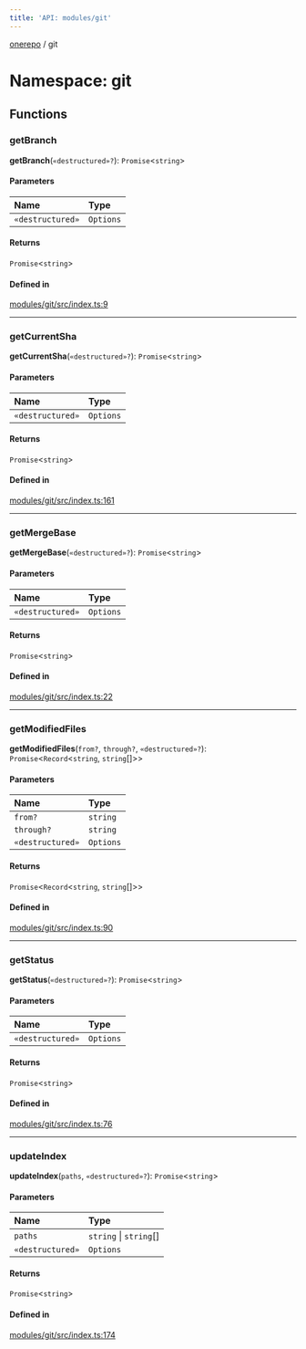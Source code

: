 ```yaml
---
title: 'API: modules/git'
---
```


<!--
Do not modify!
Changes to this file will automatically be overwritten from source.

To make changes, modify typedoc comments in the source files.
-->

[onerepo](/docs/core/api/public/) / git

# Namespace: git

## Functions

### getBranch

**getBranch**(`«destructured»?`): `Promise`<`string`\>

#### Parameters

| Name             | Type      |
| :--------------- | :-------- |
| `«destructured»` | `Options` |

#### Returns

`Promise`<`string`\>

#### Defined in

[modules/git/src/index.ts:9](https://github.com/paularmstrong/onerepo/blob/main/modules/git/src/index.ts#L9)

---

### getCurrentSha

**getCurrentSha**(`«destructured»?`): `Promise`<`string`\>

#### Parameters

| Name             | Type      |
| :--------------- | :-------- |
| `«destructured»` | `Options` |

#### Returns

`Promise`<`string`\>

#### Defined in

[modules/git/src/index.ts:161](https://github.com/paularmstrong/onerepo/blob/main/modules/git/src/index.ts#L161)

---

### getMergeBase

**getMergeBase**(`«destructured»?`): `Promise`<`string`\>

#### Parameters

| Name             | Type      |
| :--------------- | :-------- |
| `«destructured»` | `Options` |

#### Returns

`Promise`<`string`\>

#### Defined in

[modules/git/src/index.ts:22](https://github.com/paularmstrong/onerepo/blob/main/modules/git/src/index.ts#L22)

---

### getModifiedFiles

**getModifiedFiles**(`from?`, `through?`, `«destructured»?`): `Promise`<`Record`<`string`, `string`[]\>\>

#### Parameters

| Name             | Type      |
| :--------------- | :-------- |
| `from?`          | `string`  |
| `through?`       | `string`  |
| `«destructured»` | `Options` |

#### Returns

`Promise`<`Record`<`string`, `string`[]\>\>

#### Defined in

[modules/git/src/index.ts:90](https://github.com/paularmstrong/onerepo/blob/main/modules/git/src/index.ts#L90)

---

### getStatus

**getStatus**(`«destructured»?`): `Promise`<`string`\>

#### Parameters

| Name             | Type      |
| :--------------- | :-------- |
| `«destructured»` | `Options` |

#### Returns

`Promise`<`string`\>

#### Defined in

[modules/git/src/index.ts:76](https://github.com/paularmstrong/onerepo/blob/main/modules/git/src/index.ts#L76)

---

### updateIndex

**updateIndex**(`paths`, `«destructured»?`): `Promise`<`string`\>

#### Parameters

| Name             | Type                   |
| :--------------- | :--------------------- |
| `paths`          | `string` \| `string`[] |
| `«destructured»` | `Options`              |

#### Returns

`Promise`<`string`\>

#### Defined in

[modules/git/src/index.ts:174](https://github.com/paularmstrong/onerepo/blob/main/modules/git/src/index.ts#L174)

